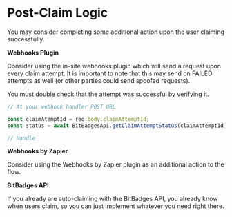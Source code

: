 # Post-Claim Logic

You may consider completing some additional action upon the user claiming successfully.

**Webhooks Plugin**

Consider using the in-site webhooks plugin which will send a request upon every claim attempt. It is important to note that this may send on FAILED attempts as well (or other parties could send spoofed requests).

You must double check that the attempt was successful by verifying it.

```typescript
// At your webhook handler POST URL

const claimAtemptId = req.body.claimAttemptId;
const status = await BitBadgesApi.getClaimAttemptStatus(claimAttemptId);

// Handle 
```

**Webhooks by Zapier**

Consider using the Webhooks by Zapier plugin as an additional action to the flow.

**BitBadges API**

If you already are auto-claiming with the BitBadges API, you already know when users claim, so you can just implement whatever you need right there.

